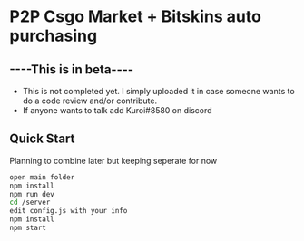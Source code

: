 # P2P Csgo Market + Bitskins auto purchasing

## ----This is in beta----
- This is not completed yet. I simply uploaded it in case someone wants to do a code review and/or contribute.
- If anyone wants to talk add Kuroi#8580 on discord

## Quick Start
Planning to combine later but keeping seperate for now
```bash
open main folder
npm install
npm run dev
cd /server
edit config.js with your info
npm install
npm start
```

